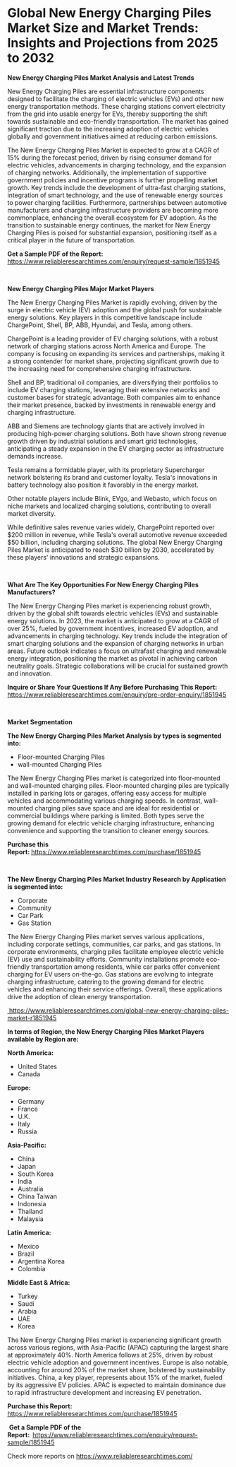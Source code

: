 <p><h1>Global New Energy Charging Piles Market Size and Market Trends: Insights and Projections from 2025 to 2032</h1></p><p><strong>New Energy Charging Piles Market Analysis and Latest Trends</strong></p>
<p><p>New Energy Charging Piles are essential infrastructure components designed to facilitate the charging of electric vehicles (EVs) and other new energy transportation methods. These charging stations convert electricity from the grid into usable energy for EVs, thereby supporting the shift towards sustainable and eco-friendly transportation. The market has gained significant traction due to the increasing adoption of electric vehicles globally and government initiatives aimed at reducing carbon emissions.</p><p>The New Energy Charging Piles Market is expected to grow at a CAGR of 15% during the forecast period, driven by rising consumer demand for electric vehicles, advancements in charging technology, and the expansion of charging networks. Additionally, the implementation of supportive government policies and incentive programs is further propelling market growth. Key trends include the development of ultra-fast charging stations, integration of smart technology, and the use of renewable energy sources to power charging facilities. Furthermore, partnerships between automotive manufacturers and charging infrastructure providers are becoming more commonplace, enhancing the overall ecosystem for EV adoption. As the transition to sustainable energy continues, the market for New Energy Charging Piles is poised for substantial expansion, positioning itself as a critical player in the future of transportation.</p></p>
<p><strong>Get a Sample PDF of the Report:&nbsp;</strong> <a href="https://www.reliableresearchtimes.com/enquiry/request-sample/1851945?utm_campaign=3059&utm_medium=2&utm_source=Github&utm_content=ia&utm_term=26032025&utm_id=new-energy-charging-piles">https://www.reliableresearchtimes.com/enquiry/request-sample/1851945</a></p>
<p>&nbsp;</p>
<p><strong>New Energy Charging Piles Major Market Players</strong></p>
<p><p>The New Energy Charging Piles Market is rapidly evolving, driven by the surge in electric vehicle (EV) adoption and the global push for sustainable energy solutions. Key players in this competitive landscape include ChargePoint, Shell, BP, ABB, Hyundai, and Tesla, among others.</p><p>ChargePoint is a leading provider of EV charging solutions, with a robust network of charging stations across North America and Europe. The company is focusing on expanding its services and partnerships, making it a strong contender for market share, projecting significant growth due to the increasing need for comprehensive charging infrastructure.</p><p>Shell and BP, traditional oil companies, are diversifying their portfolios to include EV charging stations, leveraging their extensive networks and customer bases for strategic advantage. Both companies aim to enhance their market presence, backed by investments in renewable energy and charging infrastructure.</p><p>ABB and Siemens are technology giants that are actively involved in producing high-power charging solutions. Both have shown strong revenue growth driven by industrial solutions and smart grid technologies, anticipating a steady expansion in the EV charging sector as infrastructure demands increase.</p><p>Tesla remains a formidable player, with its proprietary Supercharger network bolstering its brand and customer loyalty. Tesla's innovations in battery technology also position it favorably in the energy market.</p><p>Other notable players include Blink, EVgo, and Webasto, which focus on niche markets and localized charging solutions, contributing to overall market diversity.</p><p>While definitive sales revenue varies widely, ChargePoint reported over $200 million in revenue, while Tesla's overall automotive revenue exceeded $50 billion, including charging solutions. The global New Energy Charging Piles Market is anticipated to reach $30 billion by 2030, accelerated by these players' innovations and strategic expansions.</p></p>
<p>&nbsp;</p>
<p><strong>What Are The Key Opportunities For New Energy Charging Piles Manufacturers?</strong></p>
<p><p>The New Energy Charging Piles market is experiencing robust growth, driven by the global shift towards electric vehicles (EVs) and sustainable energy solutions. In 2023, the market is anticipated to grow at a CAGR of over 25%, fueled by government incentives, increased EV adoption, and advancements in charging technology. Key trends include the integration of smart charging solutions and the expansion of charging networks in urban areas. Future outlook indicates a focus on ultrafast charging and renewable energy integration, positioning the market as pivotal in achieving carbon neutrality goals. Strategic collaborations will be crucial for sustained growth and innovation.</p></p>
<p><strong>Inquire or Share Your Questions If Any Before Purchasing This Report:</strong> <a href="https://www.reliableresearchtimes.com/enquiry/pre-order-enquiry/1851945?utm_campaign=3059&utm_medium=2&utm_source=Github&utm_content=ia&utm_term=26032025&utm_id=new-energy-charging-piles">https://www.reliableresearchtimes.com/enquiry/pre-order-enquiry/1851945</a></p>
<p>&nbsp;</p>
<p><strong>Market Segmentation</strong></p>
<p><strong>The New Energy Charging Piles Market Analysis by types is segmented into:</strong></p>
<p><ul><li>Floor-mounted Charging Piles</li><li>wall-mounted Charging Piles</li></ul></p>
<p><p>The New Energy Charging Piles market is categorized into floor-mounted and wall-mounted charging piles. Floor-mounted charging piles are typically installed in parking lots or garages, offering easy access for multiple vehicles and accommodating various charging speeds. In contrast, wall-mounted charging piles save space and are ideal for residential or commercial buildings where parking is limited. Both types serve the growing demand for electric vehicle charging infrastructure, enhancing convenience and supporting the transition to cleaner energy sources.</p></p>
<p><strong>Purchase this Report:&nbsp;</strong><a href="https://www.reliableresearchtimes.com/purchase/1851945?utm_campaign=3059&utm_medium=2&utm_source=Github&utm_content=ia&utm_term=26032025&utm_id=new-energy-charging-piles">https://www.reliableresearchtimes.com/purchase/1851945</a></p>
<p>&nbsp;</p>
<p><strong>The New Energy Charging Piles Market Industry Research by Application is segmented into:</strong></p>
<p><ul><li>Corporate</li><li>Community</li><li>Car Park</li><li>Gas Station</li></ul></p>
<p><p>The New Energy Charging Piles market serves various applications, including corporate settings, communities, car parks, and gas stations. In corporate environments, charging piles facilitate employee electric vehicle (EV) use and sustainability efforts. Community installations promote eco-friendly transportation among residents, while car parks offer convenient charging for EV users on-the-go. Gas stations are evolving to integrate charging infrastructure, catering to the growing demand for electric vehicles and enhancing their service offerings. Overall, these applications drive the adoption of clean energy transportation.</p></p>
<p><a href="https://www.reliableresearchtimes.com/global-new-energy-charging-piles-market-r1851945?utm_campaign=3059&utm_medium=2&utm_source=Github&utm_content=ia&utm_term=26032025&utm_id=new-energy-charging-piles">&nbsp;https://www.reliableresearchtimes.com/global-new-energy-charging-piles-market-r1851945</a></p>
<p><strong>In terms of Region, the New Energy Charging Piles Market Players available by Region are:</strong></p>
<p>
    <p> <strong> North America: </strong>
        <ul>
            <li>United States</li>
            <li>Canada</li>
        </ul>
        </p> 
    <p> <strong> Europe: </strong>
        <ul>
            <li>Germany</li>
            <li>France</li>
            <li>U.K.</li>
            <li>Italy</li>
            <li>Russia</li>
        </ul>
        </p> 
    <p> <strong> Asia-Pacific: </strong>
        <ul>
            <li>China</li>
            <li>Japan</li>
            <li>South Korea</li>
            <li>India</li>
            <li>Australia</li>
            <li>China Taiwan</li>
            <li>Indonesia</li>
            <li>Thailand</li>
            <li>Malaysia</li>
        </ul>
        </p> 
    <p> <strong> Latin America: </strong>
        <ul>
            <li>Mexico</li>
            <li>Brazil</li>
            <li>Argentina Korea</li>
            <li>Colombia</li>
        </ul>
        </p> 
    <p> <strong> Middle East & Africa: </strong>
        <ul>
            <li>Turkey</li>
            <li>Saudi</li>
            <li>Arabia</li>
            <li>UAE</li>
            <li>Korea</li>
        </ul>
    </p>
    </p>
<p><p>The New Energy Charging Piles market is experiencing significant growth across various regions, with Asia-Pacific (APAC) capturing the largest share at approximately 40%. North America follows at 25%, driven by robust electric vehicle adoption and government incentives. Europe is also notable, accounting for around 20% of the market share, bolstered by sustainability initiatives. China, a key player, represents about 15% of the market, fueled by its aggressive EV policies. APAC is expected to maintain dominance due to rapid infrastructure development and increasing EV penetration.</p></p>
<p><strong>Purchase this Report: </strong><a href="https://www.reliableresearchtimes.com/purchase/1851945?utm_campaign=3059&utm_medium=2&utm_source=Github&utm_content=ia&utm_term=26032025&utm_id=new-energy-charging-piles">https://www.reliableresearchtimes.com/purchase/1851945</a></p>
<p>&nbsp;<strong>Get a Sample PDF of the Report:&nbsp;&nbsp;</strong><a href="https://www.reliableresearchtimes.com/enquiry/request-sample/1851945?utm_campaign=3059&utm_medium=2&utm_source=Github&utm_content=ia&utm_term=26032025&utm_id=new-energy-charging-piles">https://www.reliableresearchtimes.com/enquiry/request-sample/1851945</a></p>
<p><strong></strong></p>
<p>Check more reports on <a href="https://www.reliableresearchtimes.com/?utm_campaign=3059&utm_medium=2&utm_source=Github&utm_content=ia&utm_term=26032025&utm_id=new-energy-charging-piles">https://www.reliableresearchtimes.com/</a></p>